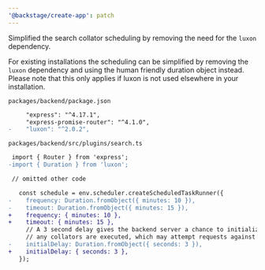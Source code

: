 ```yaml
---
'@backstage/create-app': patch
---
```


Simplified the search collator scheduling by removing the need for the `luxon` dependency.

For existing installations the scheduling can be simplified by removing the `luxon` dependency and using the human friendly duration object instead.
Please note that this only applies if luxon is not used elsewhere in your installation.

`packages/backend/package.json`

```diff
     "express": "^4.17.1",
     "express-promise-router": "^4.1.0",
-    "luxon": "^2.0.2",
```

`packages/backend/src/plugins/search.ts`

```diff
 import { Router } from 'express';
-import { Duration } from 'luxon';

 // omitted other code

   const schedule = env.scheduler.createScheduledTaskRunner({
-    frequency: Duration.fromObject({ minutes: 10 }),
-    timeout: Duration.fromObject({ minutes: 15 }),
+    frequency: { minutes: 10 },
+    timeout: { minutes: 15 },
     // A 3 second delay gives the backend server a chance to initialize before
     // any collators are executed, which may attempt requests against the API.
-    initialDelay: Duration.fromObject({ seconds: 3 }),
+    initialDelay: { seconds: 3 },
   });
```
